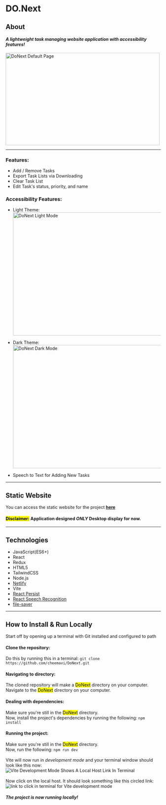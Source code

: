# DO.Next

## About
#### *A lightweight task managing website application with accessibility features!* <br>
<img src="https://github.com/user-attachments/assets/8d349b20-7970-422c-85ba-3b711bea3a7c" alt="DoNext Default Page" width="500" height="300"/>

---
### Features: 
  - Add / Remove Tasks
  - Export Task Lists via Downloading
  - Clear Task List
  - Edit Task's status, priority, and name
### Accessibility Features:
  - Light Theme:<br>
  <img src="https://github.com/user-attachments/assets/d140f04e-21b3-4043-b580-5670ed17717c" alt="DoNext Light Mode" width="600" height="400"/><br>
  - Dark Theme: <br>
    <img src="https://github.com/user-attachments/assets/5324d76e-6d41-4469-ae33-d89f61f67cd9" alt="DoNext Dark Mode" width="600" height="400"/><br>

  - Speech to Text for Adding New Tasks
---------------------------------------------------------------------------------------
## Static Website 
 You can access the static website for the project __[here](https://do-next-application.netlify.app/)__  <br>
#### <mark>Disclaimer:</mark> Application designed *ONLY* Desktop display for now.
---------------------------------------------------------------------------------------
## Technologies
  - JavaScript(ES6+)
  - React
  - Redux
  - HTML5
  - TailwindCSS
  - Node.js
  - [Netlify](https://docs.netlify.com/)
  - Vite
  - [React Persist](https://www.npmjs.com/package/redux-persist)
  - [React Speech Recognition](https://www.npmjs.com/package/react-speech-recognition)
  - [file-saver](https://www.npmjs.com/package/file-saver)
---------------------------------------------------------------------------------------
## How to Install & Run Locally
Start off by opening up a terminal with Git installed and configured to path
#### Clone the repository:
Do this by running this in a terminal: `git clone https://github.com/cheemavi/DoNext.git`
#### Navigating to directory:
The cloned repository will make a <mark>DoNext</mark> directory on your computer. <br>
Navigate to the <mark>DoNext</mark> directory on your computer. 
#### Dealing with dependencies:
Make sure you're still in the <mark>DoNext</mark> directory. <br>
Now, install the project's dependencies by running the following: `npm install`
#### Running the project:
Make sure you're still in the <mark>DoNext</mark> directory. <br>
Now, run the following: `npm run dev`<br><br>
Vite will now run in *development mode* and your terminal window should look like this now: <br>
![Vite Development Mode Shows A Local Host Link In Terminal](https://github.com/user-attachments/assets/d8ecf0d9-c025-4170-939d-450150f52c9c) <br> <br>
Now click on the local host.
It should look something like this circled link:<br>
![link to click in terminal for Vite development mode](https://github.com/user-attachments/assets/fe1e14b5-c0a7-4f94-8310-68bad84ed131) <br>

##### The project is now running locally!

